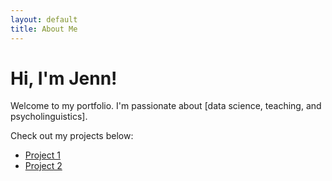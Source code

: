 ```yaml
---
layout: default
title: About Me
---
```


# Hi, I'm Jenn!
Welcome to my portfolio. I'm passionate about [data science, teaching, and psycholinguistics].

Check out my projects below:
- [Project 1](link-to-project)
- [Project 2](link-to-project)
